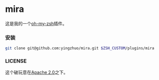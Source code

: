# mira

这是我的一个[oh-my-zsh](https://github.com/ohmyzsh/ohmyzsh)插件。

### 安装

```bash
git clone git@github.com:yingzhuo/mira.git $ZSH_CUSTOM/plugins/mira
```

### LICENSE

这个破玩意在[Apache 2.0](LICENSE)之下。
